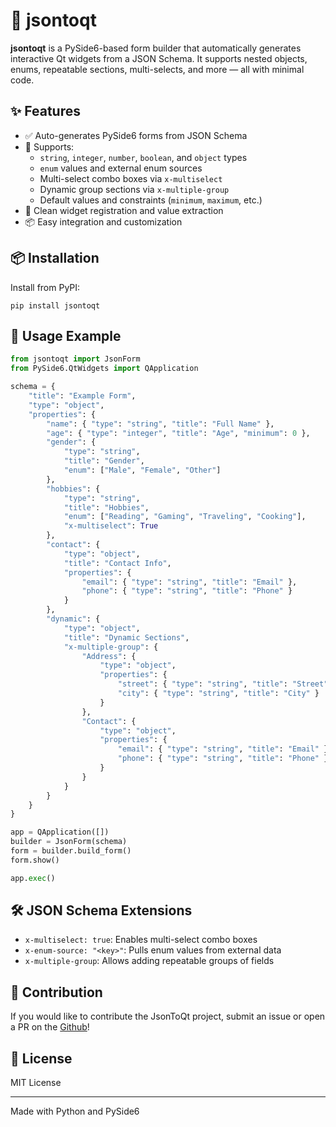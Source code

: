 # 🧩 jsontoqt

**jsontoqt** is a PySide6-based form builder that automatically generates interactive Qt widgets from a JSON Schema. It supports nested objects, enums, repeatable sections, multi-selects, and more — all with minimal code.

## ✨ Features

- ✅ Auto-generates PySide6 forms from JSON Schema
- 🧠 Supports:
  - `string`, `integer`, `number`, `boolean`, and `object` types
  - `enum` values and external enum sources
  - Multi-select combo boxes via `x-multiselect`
  - Dynamic group sections via `x-multiple-group`
  - Default values and constraints (`minimum`, `maximum`, etc.)
- 🧩 Clean widget registration and value extraction
- 📦 Easy integration and customization

## 📦 Installation

Install from PyPI:

`pip install jsontoqt`

## 🚀 Usage Example
```python
from jsontoqt import JsonForm
from PySide6.QtWidgets import QApplication

schema = {
    "title": "Example Form",
    "type": "object",
    "properties": {
        "name": { "type": "string", "title": "Full Name" },
        "age": { "type": "integer", "title": "Age", "minimum": 0 },
        "gender": {
            "type": "string",
            "title": "Gender",
            "enum": ["Male", "Female", "Other"]
        },
        "hobbies": {
            "type": "string",
            "title": "Hobbies",
            "enum": ["Reading", "Gaming", "Traveling", "Cooking"],
            "x-multiselect": True
        },
        "contact": {
            "type": "object",
            "title": "Contact Info",
            "properties": {
                "email": { "type": "string", "title": "Email" },
                "phone": { "type": "string", "title": "Phone" }
            }
        },
        "dynamic": {
            "type": "object",
            "title": "Dynamic Sections",
            "x-multiple-group": {
                "Address": {
                    "type": "object",
                    "properties": {
                        "street": { "type": "string", "title": "Street" },
                        "city": { "type": "string", "title": "City" }
                    }
                },
                "Contact": {
                    "type": "object",
                    "properties": {
                        "email": { "type": "string", "title": "Email" },
                        "phone": { "type": "string", "title": "Phone" }
                    }
                }
            }
        }
    }
}

app = QApplication([])
builder = JsonForm(schema)
form = builder.build_form()
form.show()

app.exec()
```
## 🛠 JSON Schema Extensions

- `x-multiselect: true`: Enables multi-select combo boxes
- `x-enum-source: "<key>"`: Pulls enum values from external data
- `x-multiple-group`: Allows adding repeatable groups of fields

## 🧪 Contribution

If you would like to contribute the JsonToQt project, submit an issue or open a PR on the [Github](https://github.com/TheJupiterDev/JsonToQt)!

## 📃 License

MIT License

---

Made with Python and PySide6

